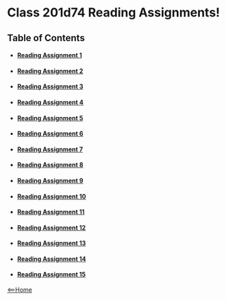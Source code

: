 # Class 201d74 Reading Assignments!

## Table of Contents

- #### [Reading Assignment 1](class-01.md)
- #### [Reading Assignment 2](class-02.md)
- #### [Reading Assignment 3](rassign3.md)
- #### [Reading Assignment 4](rassign4.md)
- #### [Reading Assignment 5](rassign5.md)
- #### [Reading Assignment 6](rassign6.md)
- #### [Reading Assignment 7](rassign7.md)
- #### [Reading Assignment 8](rassign8.md)
- #### [Reading Assignment 9](rassign9.md)
- #### [Reading Assignment 10](rassign10.md)
- #### [Reading Assignment 11](rassign11.md)
- #### [Reading Assignment 12](rassign12.md)
- #### [Reading Assignment 13](rassign13.md)
- #### [Reading Assignment 14](rassign14.md)
- #### [Reading Assignment 15](rassign15.md) 

[<==Home](README.md) 